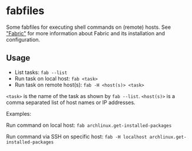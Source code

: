 # fabfiles

Some fabfiles for executing shell commands on (remote) hosts. See
["Fabric"](https://fabfile.org) for more information about Fabric and its
installation and configuration.

## Usage

* List tasks: `fab --list`
* Run task on local host: `fab <task>`
* Run task on remote host(s): `fab -H <host(s)> <task>`

`<task>` is the name of the task as shown by `fab --list`.
`<host(s)>` is a comma separated list of host names or IP addresses.

Examples:

Run command on local host:
`fab archlinux.get-installed-packages`

Run command via SSH on specific host:
`fab -H localhost archlinux.get-installed-packages`
